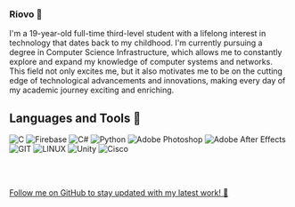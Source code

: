 ### Riovo 💪

I'm a 19-year-old full-time third-level student with a lifelong interest in technology that dates back to my childhood. I'm currently pursuing a degree in Computer Science Infrastructure, which allows me to constantly explore and expand my knowledge of computer systems and networks. This field not only excites me, but it also motivates me to be on the cutting edge of technological advancements and innovations, making every day of my academic journey exciting and enriching.







## Languages and Tools 🧰

![C](https://img.shields.io/badge/c-%2300599C.svg?style=for-the-badge&logo=c&logoColor=white)
![Firebase](https://img.shields.io/badge/firebase-%23039BE5.svg?style=for-the-badge&logo=firebase) 
![C#](https://img.shields.io/badge/c%23-%23239120.svg?style=for-the-badge&logo=c#&logoColor=white) 
![Python](https://img.shields.io/badge/python-9F2B68?style=for-the-badge&logo=python&logoColor=FFFF00) 
![Adobe Photoshop](https://img.shields.io/badge/adobe_photoshop-%2331A8FF.svg?style=for-the-badge&logo=adobephotoshop&logoColor=202A44)
![Adobe After Effects](https://img.shields.io/badge/adobe_after_effects-%23BF40BF.svg?style=for-the-badge&logo=adobeaftereffects&logoColor=5D3FD3) 
![GIT](https://img.shields.io/badge/Git-fc6d26?style=for-the-badge&logo=git&logoColor=white) 
![LINUX](https://img.shields.io/badge/Linux-FCC624?style=for-the-badge&logo=linux&logoColor=black)
![Unity](https://img.shields.io/badge/Unity-%23FCC624?style=for-the-badge&logo=unity&logoColor=black)
![Cisco](https://img.shields.io/badge/Cisco-%23FFFFFF?style=for-the-badge&logo=Cisco&logoColor=Black)

<br />
<br />

          
<a href= https://github.com/Riovo> Follow me on GitHub to stay updated with my latest work! 🚀
